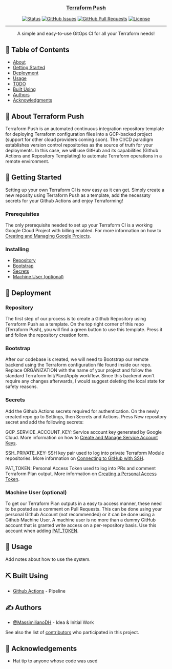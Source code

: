 <p align="center">
  <a href="" rel="noopener">
</p>

<h3 align="center">Terraform Push</h3>

<div align="center">

  [![Status](https://img.shields.io/badge/status-active-success.svg)]() 
  [![GitHub Issues](https://img.shields.io/github/issues/MassimilianoDH/terraform-push.svg)](https://github.com/MassimilianoDH/terraform-push/issues)
  [![GitHub Pull Requests](https://img.shields.io/github/issues-pr/MassimilianoDH/terraform-push.svg)](https://github.com/MassimilianoDH/terraform-push/issues)
  [![License](https://img.shields.io/badge/license-MIT-blue.svg)](/LICENSE)

</div>

---

<p align="center"> A simple and easy-to-use GitOps CI for all your Terraform needs!
    <br> 
</p>

## 📝 Table of Contents
- [About](#about)
- [Getting Started](#getting_started)
- [Deployment](#deployment)
- [Usage](#usage)
- [TODO](../TODO.md)
- [Built Using](#built_using)
- [Authors](#authors)
- [Acknowledgments](#acknowledgement)

## 🧐 About Terraform Push <a name = "about"></a>
Terraform Push is an automated continuous integration repository template for deploying Terraform configuration files into a GCP-backed project (support for other cloud providers coming soon). The CI/CD paradigm establishes version control repositories as the source of truth for your deployments. In this case, we will use GitHub and its capabilities (Github Actions and Repository Templating) to automate Terraform operations in a remote environment.

## 🏁 Getting Started <a name = "getting_started"></a>
Setting up your own Terraform CI is now easy as it can get. Simply create a new reposity using Terraform Push as a template, add the necessaty secrets for your Github Actions and enjoy Terraforming!

### Prerequisites
The only prerequisite needed to set up your Terraform CI is a working Google Cloud Project with billing enabled. For more information on how to [Creating and Managing Google Projects](https://cloud.google.com/resource-manager/docs/creating-managing-projects).

### Installing
- [Repository](###repository)
- [Bootstrap](###bootstrap)
- [Secrets](###secrets)
- [Machine User (optional)](###machine_user)

## 🚀 Deployment <a name = "deployment"></a>
### Repository <a name = "repository"></a>
The first step of our process is to create a Github Repository using Terraform Push as a template. On the top right corner of this repo (Terraform Push), you will find a green button to use this template. Press it and follow the repository creation form.

### Bootstrap <a name = "bootstrap"></a>
After our codebase is created, we will need to Bootstrap our remote backend using the Terraform configuration file found inside our repo. Replace ORGANIZATION with the name of your project and follow the standard Terraform Init/Plan/Apply workflow. Since this backend won't require any changes afterwards, I would suggest deleting the local state for safety reasons.

### Secrets <a name = "secrets"></a>
Add the Github Actions secrets required for authentication. On the newly created repo go to Settings, then Secrets and Actions. Press New repository secret and add the following secrets:

GCP_SERVICE_ACCOUNT_KEY: Service account key generated by Google Cloud. More information on how to [Create and Manage Service Account Keys](https://cloud.google.com/iam/docs/creating-managing-service-account-keys).

SSH_PRIVATE_KEY: SSH key pair used to log into private Terraform Module repositories. More information on [Connecting to GitHub with SSH](https://docs.github.com/en/authentication/connecting-to-github-with-ssh).

PAT_TOKEN: Personal Access Token used to log into PRs and comment Terraform Plan output. More information on [Creating a Personal Access Token](https://docs.github.com/en/authentication/keeping-your-account-and-data-secure/creating-a-personal-access-token).

### Machine User (optional) <a name = "machine_user"></a>
To get our Terraform Plan outputs in a easy to access manner, these need to be posted as a comment on Pull Requests.  This can be done using your personal Github Account (not recommended) or it can be done using a Github Machine User. A machine user is no more than a dummy GitHub account that is granted write access on a per-repository basis. Use this account when adding [PAT_TOKEN](###secrets).

## 🎈 Usage <a name="usage"></a>
Add notes about how to use the system.

## ⛏️ Built Using <a name = "built_using"></a>
- [Github Actions](https://github.com/features/actions) - Pipeline

## ✍️ Authors <a name = "authors"></a>
- [@MassimilianoDH](https://github.com/MassimilianoDH) - Idea & Initial Work

See also the list of [contributors](https://github.com/MassimilianoDH/terraform-push/contributors) who participated in this project.

## 🎉 Acknowledgements <a name = "acknowledgement"></a>
- Hat tip to anyone whose code was used









